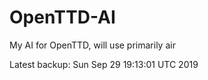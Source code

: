 # OpenTTD-AI
My AI for OpenTTD, will use primarily air

Latest backup: Sun Sep 29 19:13:01 UTC 2019
